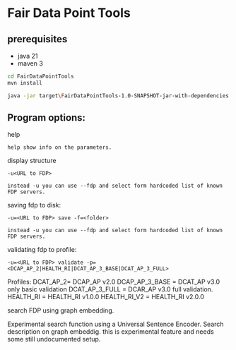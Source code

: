 # Fair Data Point Tools

## prerequisites

- java 21
- maven 3

```sh
cd FairDataPointTools
mvn install

java -jar target\FairDataPointTools-1.0-SNAPSHOT-jar-with-dependencies.jar
```

## Program options:

help

```
help show info on the parameters.

```

display structure

```
-u<URL to FDP>

instead -u you can use --fdp and select form hardcoded list of known FDP servers. 

```

saving fdp to disk:

```
-u=<URL to FDP> save -f=<folder>

instead -u you can use --fdp and select form hardcoded list of known FDP servers. 
```

validating fdp to profile:

```
-u=<URL to FDP> validate -p=<DCAP_AP_2|HEALTH_RI|DCAT_AP_3_BASE|DCAT_AP_3_FULL>
```

Profiles:
DCAT_AP_2= DCAP_AP v2.0
DCAP_AP_3_BASE = DCAT_AP v3.0 only basic validation
DCAT_AP_3_FULL = DCAR_AP v3.0 full validation.
HEALTH_RI = HEALTH_RI v1.0.0
HEALTH_RI_V2 = HEALTH_RI v2.0.0

search FDP using graph embedding.

Experimental search function using a Universal Sentence Encoder. Search description on graph embeddig.
this is experimental feature and needs some still undocumented setup. 